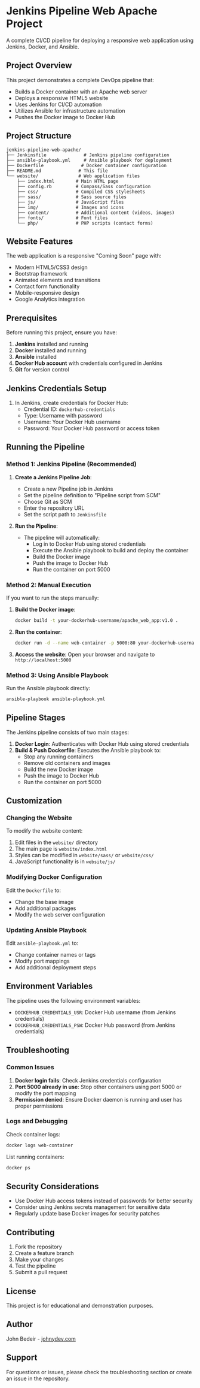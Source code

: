 # Jenkins Pipeline Web Apache Project

A complete CI/CD pipeline for deploying a responsive web application using Jenkins, Docker, and Ansible.

## Project Overview

This project demonstrates a complete DevOps pipeline that:
- Builds a Docker container with an Apache web server
- Deploys a responsive HTML5 website
- Uses Jenkins for CI/CD automation
- Utilizes Ansible for infrastructure automation
- Pushes the Docker image to Docker Hub

## Project Structure

```
jenkins-pipeline-web-apache/
├── Jenkinsfile              # Jenkins pipeline configuration
├── ansible-playbook.yml     # Ansible playbook for deployment
├── Dockerfile              # Docker container configuration
├── README.md              # This file
└── website/               # Web application files
    ├── index.html        # Main HTML page
    ├── config.rb         # Compass/Sass configuration
    ├── css/              # Compiled CSS stylesheets
    ├── sass/             # Sass source files
    ├── js/               # JavaScript files
    ├── img/              # Images and icons
    ├── content/          # Additional content (videos, images)
    ├── fonts/            # Font files
    └── php/              # PHP scripts (contact forms)
```

## Website Features

The web application is a responsive "Coming Soon" page with:
- Modern HTML5/CSS3 design
- Bootstrap framework
- Animated elements and transitions
- Contact form functionality
- Mobile-responsive design
- Google Analytics integration

## Prerequisites

Before running this project, ensure you have:

1. **Jenkins** installed and running
2. **Docker** installed and running
3. **Ansible** installed
4. **Docker Hub account** with credentials configured in Jenkins
5. **Git** for version control

## Jenkins Credentials Setup

1. In Jenkins, create credentials for Docker Hub:
   - Credential ID: `dockerhub-credentials`
   - Type: Username with password
   - Username: Your Docker Hub username
   - Password: Your Docker Hub password or access token

## Running the Pipeline

### Method 1: Jenkins Pipeline (Recommended)

1. **Create a Jenkins Pipeline Job**:
   - Create a new Pipeline job in Jenkins
   - Set the pipeline definition to "Pipeline script from SCM"
   - Choose Git as SCM
   - Enter the repository URL
   - Set the script path to `Jenkinsfile`

2. **Run the Pipeline**:
   - The pipeline will automatically:
     - Log in to Docker Hub using stored credentials
     - Execute the Ansible playbook to build and deploy the container
     - Build the Docker image
     - Push the image to Docker Hub
     - Run the container on port 5000

### Method 2: Manual Execution

If you want to run the steps manually:

1. **Build the Docker image**:
   ```bash
   docker build -t your-dockerhub-username/apache_web_app:v1.0 .
   ```

2. **Run the container**:
   ```bash
   docker run -d --name web-container -p 5000:80 your-dockerhub-username/apache_web_app:v1.0
   ```

3. **Access the website**:
   Open your browser and navigate to `http://localhost:5000`

### Method 3: Using Ansible Playbook

Run the Ansible playbook directly:
```bash
ansible-playbook ansible-playbook.yml
```

## Pipeline Stages

The Jenkins pipeline consists of two main stages:

1. **Docker Login**: Authenticates with Docker Hub using stored credentials
2. **Build & Push Dockerfile**: Executes the Ansible playbook to:
   - Stop any running containers
   - Remove old containers and images
   - Build the new Docker image
   - Push the image to Docker Hub
   - Run the container on port 5000

## Customization

### Changing the Website

To modify the website content:
1. Edit files in the `website/` directory
2. The main page is `website/index.html`
3. Styles can be modified in `website/sass/` or `website/css/`
4. JavaScript functionality is in `website/js/`

### Modifying Docker Configuration

Edit the `Dockerfile` to:
- Change the base image
- Add additional packages
- Modify the web server configuration

### Updating Ansible Playbook

Edit `ansible-playbook.yml` to:
- Change container names or tags
- Modify port mappings
- Add additional deployment steps

## Environment Variables

The pipeline uses the following environment variables:
- `DOCKERHUB_CREDENTIALS_USR`: Docker Hub username (from Jenkins credentials)
- `DOCKERHUB_CREDENTIALS_PSW`: Docker Hub password (from Jenkins credentials)

## Troubleshooting

### Common Issues

1. **Docker login fails**: Check Jenkins credentials configuration
2. **Port 5000 already in use**: Stop other containers using port 5000 or modify the port mapping
3. **Permission denied**: Ensure Docker daemon is running and user has proper permissions

### Logs and Debugging

Check container logs:
```bash
docker logs web-container
```

List running containers:
```bash
docker ps
```

## Security Considerations

- Use Docker Hub access tokens instead of passwords for better security
- Consider using Jenkins secrets management for sensitive data
- Regularly update base Docker images for security patches

## Contributing

1. Fork the repository
2. Create a feature branch
3. Make your changes
4. Test the pipeline
5. Submit a pull request

## License

This project is for educational and demonstration purposes.

## Author

John Bedeir - [johnydev.com](https://johnydev.com)

## Support

For questions or issues, please check the troubleshooting section or create an issue in the repository.
